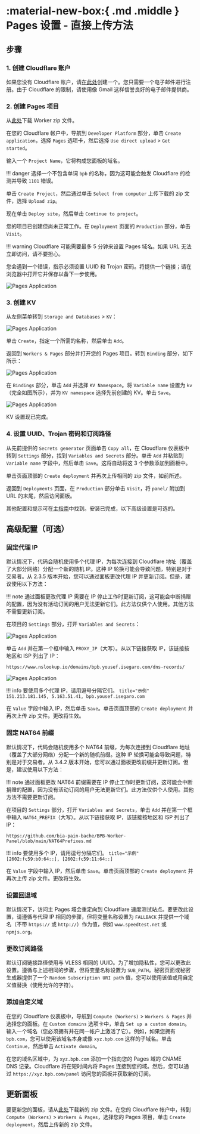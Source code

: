 # :material-new-box:{ .md .middle } Pages 设置 - 直接上传方法

## 步骤

### 1. 创建 Cloudflare 账户

如果您没有 Cloudflare 账户，请[在此处](https://dash.cloudflare.com/sign-up)创建一个。您只需要一个电子邮件进行注册。由于 Cloudflare 的限制，请使用像 Gmail 这样信誉良好的电子邮件提供商。

### 2. 创建 Pages 项目

从[此处](https://github.com/bia-pain-bache/BPB-Worker-Panel/releases/latest/download/worker.zip)下载 Worker zip 文件。

在您的 Cloudflare 帐户中，导航到 `Developer Platform` 部分，单击 `Create application`，选择 `Pages` 选项卡，然后选择 `Use direct upload` > `Get started`。

输入一个 `Project Name`，它将构成您面板的域名。

!!! danger
    选择一个不包含单词 `bpb` 的名称，因为这可能会触发 Cloudflare 的检测并导致 `1101` 错误。

单击 `Create Project`，然后通过单击 `Select from computer` 上传下载的 zip 文件，选择 `Upload zip`。

现在单击 `Deploy site`，然后单击 `Continue to project`。

您的项目已创建但尚未正常工作。在 `Deployment` 页面的 `Production` 部分，单击 `Visit`。

!!! warning
    Cloudflare 可能需要最多 5 分钟来设置 Pages 域名。如果 URL 无法立即访问，请不要担心。

您会遇到一个错误，指示必须设置 UUID 和 Trojan 密码。将提供一个链接；请在浏览器中打开它并保存以备下一步使用。

![Pages Application](../images/generate-secrets.jpg)

### 3. 创建 KV

从左侧菜单转到 `Storage and Databases` > `KV`：

![Pages Application](../images/nav-dash-kv.jpg)

单击 `Create`，指定一个所需的名称，然后单击 `Add`。

返回到 `Workers & Pages` 部分并打开您的 Pages 项目。转到 `Binding` 部分，如下所示：

![Pages Application](../images/settings-functions.jpg)

在 `Bindings` 部分，单击 `Add` 并选择 `KV Namespace`。将 `Variable name` 设置为 `kv`（完全如图所示），并为 `KV namespace` 选择先前创建的 KV。单击 `Save`。

![Pages Application](../images/bind-kv.jpg)

KV 设置现已完成。

### 4. 设置 UUID、Trojan 密码和订阅路径

从先前提供的 `Secrets generator` 页面单击 `Copy all`，在 Cloudflare 仪表板中转到 `Settings` 部分，找到 `Variables and Secrets` 部分。单击 `Add` 并粘贴到 `Variable name` 字段中，然后单击 `Save`。这将自动将这 3 个参数添加到面板中。

单击页面顶部的 `Create deployment` 并再次上传相同的 zip 文件，如前所述。

返回到 `Deployments` 页面，在 `Production` 部分单击 `Visit`，将 `panel/` 附加到 URL 的末尾，然后访问面板。

其他配置和提示可在[主指南](../configuration/index.md)中找到。安装已完成，以下高级设置是可选的。

## 高级配置（可选）

### 固定代理 IP

默认情况下，代码会随机使用多个代理 IP，为每次连接到 Cloudflare 地址（覆盖了大部分网络）分配一个新的随机 IP。这种 IP 轮换可能会导致问题，特别是对于交易者。从 2.3.5 版本开始，您可以通过面板更改代理 IP 并更新订阅。但是，建议使用以下方法：

!!! note
    通过面板更改代理 IP 需要在 IP 停止工作时更新订阅，这可能会中断捐赠的配置，因为没有活动订阅的用户无法更新它们。此方法仅供个人使用。其他方法不需要更新订阅。

在项目的 `Settings` 部分，打开 `Variables and Secrets`：

![Pages Application](../images/pages-env-vars.jpg)

单击 `Add` 并在第一个框中输入 `PROXY_IP`（大写）。从以下链接获取 IP，该链接按地区和 ISP 列出了 IP：

```text
https://www.nslookup.io/domains/bpb.yousef.isegaro.com/dns-records/
```

![Pages Application](../images/proxy-ips.jpg)

!!! info
    要使用多个代理 IP，请用逗号分隔它们。
    ```title="示例"
    151.213.181.145, 5.163.51.41, bpb.yousef.isegaro.com
    ```

在 `Value` 字段中输入 IP，然后单击 `Save`。单击页面顶部的 `Create deployment` 并再次上传 zip 文件。更改将生效。

### 固定 NAT64 前缀

默认情况下，代码会随机使用多个 NAT64 前缀，为每次连接到 Cloudflare 地址（覆盖了大部分网络）分配一个新的随机前缀。这种 IP 轮换可能会导致问题，特别是对于交易者。从 3.4.2 版本开始，您可以通过面板更改前缀并更新订阅。但是，建议使用以下方法：

!!! note
    通过面板更改 NAT64 前缀需要在 IP 停止工作时更新订阅，这可能会中断捐赠的配置，因为没有活动订阅的用户无法更新它们。此方法仅供个人使用。其他方法不需要更新订阅。

在项目的 `Settings` 部分，打开 `Variables and Secrets`，单击 `Add` 并在第一个框中输入 `NAT64_PREFIX`（大写）。从以下链接获取 IP，该链接按地区和 ISP 列出了 IP：

```text
https://github.com/bia-pain-bache/BPB-Worker-Panel/blob/main/NAT64Prefixes.md
```

!!! info
    要使用多个 IP，请用逗号分隔它们。
    ```title="示例"
    [2602:fc59:b0:64::], [2602:fc59:11:64::]
    ```

在 `Value` 字段中输入 IP，然后单击 `Save`。单击页面顶部的 `Create deployment` 并再次上传 zip 文件。更改将生效。

### 设置回退域

默认情况下，访问主 Pages 域会重定向到 Cloudflare 速度测试站点。要更改此设置，请遵循与代理 IP 相同的步骤，但将变量名称设置为 `FALLBACK` 并提供一个域名（不带 `https://` 或 `http://`）作为值，例如 `www.speedtest.net` 或 `npmjs.org`。

### 更改订阅路径

默认订阅链接路径使用与 VLESS 相同的 UUID。为了增加隐私性，您可以更改此设置。遵循与上述相同的步骤，但将变量名称设置为 `SUB_PATH`。秘密页面或秘密生成器提供了一个 `Random Subscription URI path` 值，您可以使用该值或用自定义值替换（使用允许的字符）。

### 添加自定义域

在您的 Cloudflare 仪表板中，导航到 `Compute (Workers)` > `Workers & Pages` 并选择您的面板。在 `Custom domains` 选项卡中，单击 `Set up a custom domain`。输入一个域名（您必须拥有并在同一帐户上激活了它）。例如，如果您拥有 `bpb.com`，您可以使用该域名本身或像 `xyz.bpb.com` 这样的子域名。单击 `Continue`，然后单击 `Activate domain`。

在您的域名区域中，为 `xyz.bpb.com` 添加一个指向您的 Pages 域的 CNAME DNS 记录。Cloudflare 将在短时间内将 Pages 连接到您的域。然后，您可以通过 `https://xyz.bpb.com/panel` 访问您的面板并获取新的订阅。

## 更新面板

要更新您的面板，请从[此处](https://github.com/bia-pain-bache/BPB-Worker-Panel/releases/latest/download/worker.zip)下载新的 zip 文件。在您的 Cloudflare 帐户中，转到 `Compute (Workers)` > `Workers & Pages`，选择您的 Pages 项目，单击 `Create deployment`，然后上传新的 zip 文件。